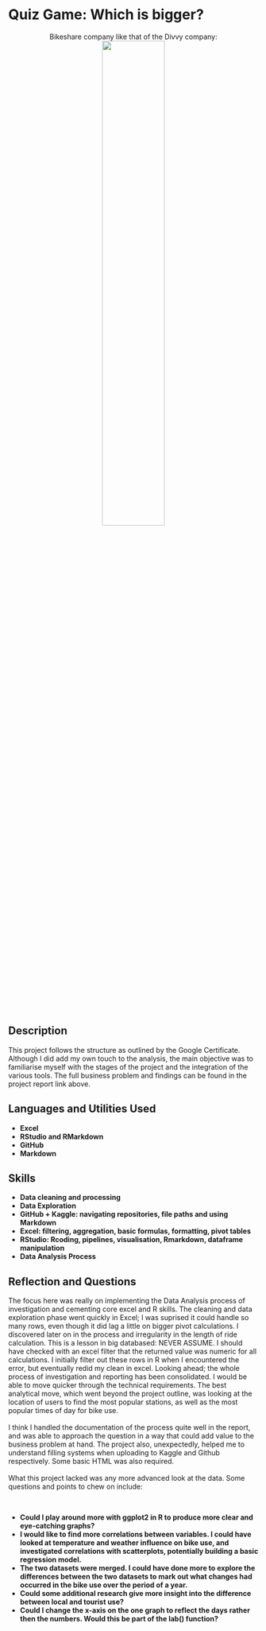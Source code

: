 <h1>Quiz Game: Which is bigger?</h1>

<p align="center">
Bikeshare company like that of the Divvy company:  <br/>
<img src="https://drive.google.com/file/d/1n5OAAzVsNu0tepXkhQW3f_Y4YwZ60wLZ/view?usp=drive_link" height="50%" width="50%"/>
<br />
</p>

<h2>Description</h2>
This project follows the structure as outlined by the Google Certificate. Although I did add my own touch to the analysis, the main objective was to familiarise myself with the stages of the project and the integration of the various tools. The full business problem and findings can be found in the project report link above.  
<br />


<h2>Languages and Utilities Used</h2>

- <b>Excel</b> 
- <b>RStudio and RMarkdown</b>
- <b> GitHub </b>
- <b> Markdown </b>

<h2> Skills </h2>

- <b>Data cleaning and processing</b> 
- <b>Data Exploration</b>
- <b>GitHub + Kaggle: navigating repositories, file paths and using Markdown </b>
- <b>Excel: filtering, aggregation, basic formulas, formatting, pivot tables</b> 
- <b>RStudio: Rcoding, pipelines, visualisation, Rmarkdown, dataframe manipulation </b>
- <b>Data Analysis Process </b>

<h2> Reflection and Questions</h2>

The focus here was really on implementing the Data Analysis process of investigation and cementing core excel and R skills. The cleaning and data exploration phase went quickly in Excel; I was suprised it could handle so many rows, even though it did lag a little on bigger pivot calculations. I discovered later on in the process and irregularity in the length of ride calculation. This is a lesson in big databased: NEVER ASSUME. I should have checked with an excel filter that the returned value was numeric for all calculations. I initially filter out these rows in R when I encountered the error, but eventually redid my clean in excel. Looking ahead; the whole process of investigation and reporting has been consolidated. I would be able to move quicker through the technical requirements. The best analytical move, which went beyond the project outline, was looking at the location of users to find the most popular stations, as well as the most popular times of day for bike use.   
</br>
I think I handled the documentation of the process quite well in the report, and was able to approach the question in a way that could add value to the business problem at hand. The project also, unexpectedly, helped me to understand filling systems when uploading to Kaggle and Github respectively. Some basic HTML was also required.
</br>
<br>What this project lacked was any more advanced look at the data. Some questions and points to chew on include:</br>

</br>

-  <b>Could I play around more with ggplot2 in R to produce more clear and eye-catching graphs? </b>
-  <b>I would like to find more correlations between variables. I could have looked at temperature and weather influence on bike use, and investigated correlations with scatterplots, potentially building a basic regression model.  </b>
-  <b>The two datasets were merged. I could have done more to explore the differences between the two datasets to mark out what changes had occurred in the bike use over the period of a year.  </b>
- <b>Could some additional research give more insight into the difference between local and tourist use? </b>
- <b>Could I change the x-axis on the one graph to reflect the days rather then the numbers. Would this be part of the lab() function?
  

<!--
 ```diff
- text in red
+ text in green
! text in orange
# text in gray
@@ text in purple (and bold)@@
```
--!>
